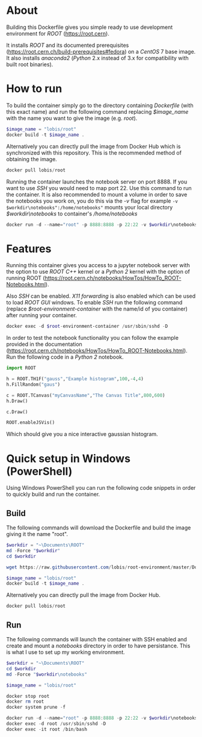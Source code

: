 # About

Building this Dockerfile gives you simple ready to use development environment for _ROOT_ (https://root.cern).

It installs _ROOT_ and its documented prerequisites (https://root.cern.ch/build-prerequisites#fedora) on a _CentOS_ 7 base image. It also installs _anaconda2_ (_Python_ 2.x instead of 3.x for compatibility with built root binaries).

# How to run

To build the container simply go to the directory containing _Dockerfile_ (with this exact name) and run the following command replacing _$image_name_ with the name you want to give the image (e.g. _root_).
```powershell
$image_name = "lobis/root"
docker build -t $image_name .
```

Alternatively you can directly pull the image from Docker Hub which is synchronized with this repository. This is the recommended method of obtaining the image.
```powershell
docker pull lobis/root
```

Running the container launches the notebook server on port 8888. If you want to use _SSH_ you would need to map port 22. Use this command to run the container. It is also recommended to mount a volume in order to save the notebooks you work on, you do this via the _-v_ flag for example ```-v $workdir\notebooks":/home/notebooks"``` mounts your local directory _$workdir\notebooks_ to container's _/home/notebooks_
```powershell
docker run -d --name="root" -p 8888:8888 -p 22:22 -v $workdir\notebooks":/home/notebooks" $image_name
```
# Features

Running this container gives you access to a jupyter notebook server with the option to use _ROOT_ _C++_ kernel or a _Python 2_ kernel with the option of running ROOT (https://root.cern.ch/notebooks/HowTos/HowTo_ROOT-Notebooks.html).

Also _SSH_ can be enabled. _X11 forwarding_ is also enabled which can be used to load _ROOT GUI_ windows. To enable _SSH_ run the following command (replace _$root-environment-container_ with the name/id of you container) after running your container.
```powershell
docker exec -d $root-environment-container /usr/sbin/sshd -D
```
In order to test the notebook functionality you can follow the example provided in the documentation (https://root.cern.ch/notebooks/HowTos/HowTo_ROOT-Notebooks.html). Run the following code in a _Python 2_ notebook.

```python
import ROOT

h = ROOT.TH1F("gauss","Example histogram",100,-4,4)
h.FillRandom("gaus")

c = ROOT.TCanvas("myCanvasName","The Canvas Title",800,600)
h.Draw()

c.Draw()

ROOT.enableJSVis()
```

Which should give you a nice interactive gaussian histogram.

# Quick setup in Windows (PowerShell)

Using Windows PowerShell you can run the following code snippets in order to quickly build and run the container.

## Build

The following commands will download the Dockerfile and build the image giving it the name "root".

```powershell
$workdir = "~\Documents\ROOT"
md -Force "$workdir"
cd $workdir

wget https://raw.githubusercontent.com/lobis/root-environment/master/Dockerfile -outfile Dockerfile

$image_name = "lobis/root"
docker build -t $image_name .
```

Alternatively you can directly pull the image from Docker Hub.
```powershell
docker pull lobis/root
```

## Run

The following commands will launch the container with SSH enabled and create and mount a _notebooks_ directory in order to have persistance. This is what I use to set up my working environment.

```powershell
$workdir = "~\Documents\ROOT"
cd $workdir
md -Force "$workdir\notebooks"

$image_name = "lobis/root"

docker stop root
docker rm root
docker system prune -f

docker run -d --name="root" -p 8888:8888 -p 22:22 -v $workdir\notebooks":/home/notebooks" $image_name
docker exec -d root /usr/sbin/sshd -D
docker exec -it root /bin/bash
```
